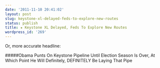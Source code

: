 ```yaml
---
date: '2011-11-10 20:41:02'
layout: post
slug: keystone-xl-delayed-feds-to-explore-new-routes
status: publish
title: ★ Keystone XL Delayed, Feds To Explore New Routes
wordpress_id: '269'
---
```


Or, more accurate headline:

#####Obama Punts On Keystone Pipeline Until Election Season Is Over, At Which Point He Will Definitely, DEFINITELY Be Laying That Pipe


